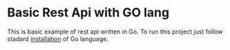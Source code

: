 # Basic Rest Api with GO lang
This is basic example of rest api written in Go. To run this project just follow stadard [installation](https://golang.org/doc/install) of Go language.